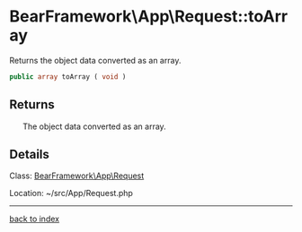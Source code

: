 # BearFramework\App\Request::toArray

Returns the object data converted as an array.

```php
public array toArray ( void )
```

## Returns

&nbsp;&nbsp;&nbsp;&nbsp;&nbsp;&nbsp;The object data converted as an array.

## Details

Class: [BearFramework\App\Request](bearframework.app.request.class.md)

Location: ~/src/App/Request.php

---

[back to index](index.md)

